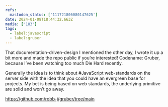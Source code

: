 ```yaml
---
refs:
  mastodon_status: ['111721806080147625']
date: 2024-01-08T18:44:32.663Z
media: ["183"]
tags:
  - label:javascript
  - label:gruber
---
```


That documentation-driven-design I mentioned the other day, I wrote it up a bit more and made the repo public if you’re interested! Codename: Gruber, because I’ve been watching too much Die Hard recently.

Generally the idea is to think about #JavaScript web-standards on the server side with the idea that you could have an evergreen base for projects. My bet is being based on web standards, the underlying primitive are solid and won’t go away.

https://github.com/robb-j/gruber/tree/main
